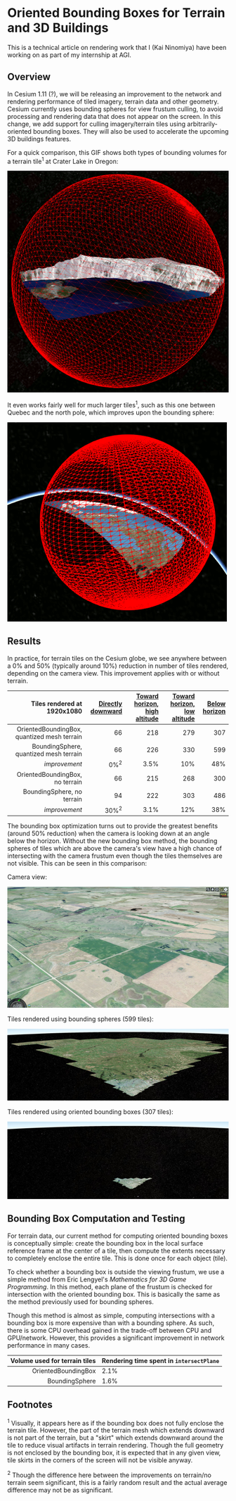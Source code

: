 Oriented Bounding Boxes for Terrain and 3D Buildings
====================================================

This is a technical article on rendering work that I (Kai Ninomiya) have been
working on as part of my internship at AGI.

Overview
--------

In Cesium 1.11 (?), we will be releasing an improvement to the network and
rendering performance of tiled imagery, terrain data and other geometry.
Cesium currently uses bounding spheres for view frustum culling, to avoid
processing and rendering data that does not appear on the screen.  In this
change, we add support for culling imagery/terrain tiles using
arbitrarily-oriented bounding boxes. They will also be used to accelerate the
upcoming 3D buildings features.

For a quick comparison, this GIF shows both types of bounding volumes for a
terrain tile<sup>1</sup> at Crater Lake in Oregon:

![](craterlake_comp.gif)

It even works fairly well for much larger tiles<sup>1</sup>, such as this one
between Quebec and the north pole, which improves upon the bounding sphere:

![](quebec_comp.gif)

Results
-------

In practice, for terrain tiles on the Cesium globe, we see anywhere between a 0%
and 50% (typically around 10%) reduction in number of tiles rendered, depending
on the camera view.  This improvement applies with or without terrain.

| Tiles rendered at 1920x1080 | [Directly downward](http://cesiumjs.org/Cesium/Build/Apps/CesiumViewer/index.html?view=120.34723663330078%2C15.138801611751108%2C10590.602601097456%2C360%2C-89.90326148519773%2C0) | [Toward horizon, high altitude](http://cesiumjs.org/Cesium/Build/Apps/CesiumViewer/index.html?view=119.7954832286864%2C14.625866129373039%2C32421.396898129005%2C46.017725109639954%2C-21.092747155669294%2C0.07233855930825417) | [Toward horizon, low altitude](http://cesiumjs.org/Cesium/Build/Apps/CesiumViewer/index.html?view=120.28867831296651%2C15.087807528789323%2C4406.192801986939%2C46.14351181495515%2C-20.429229458524063%2C0.0742423709965139) | [Below horizon](http://cesiumjs.org/Cesium/Build/Apps/CesiumViewer/index.html?view=-99.86107569851391%2C47.97316693251584%2C1160.1513943660475%2C314.5829070968285%2C-20.986424760513852%2C359.8538194959233) |
| -------------------:| --:| ----:| ---:| ---:|
| OrientedBoundingBox, quantized mesh terrain |  66 |  218 | 279 | 307 |
|      BoundingSphere, quantized mesh terrain |  66 |  226 | 330 | 599 |
|                               *improvement* |  0%<sup>2</sup> | 3.5% | 10% | 48% |
|             OrientedBoundingBox, no terrain |  66 |  215 | 268 | 300 |
|                  BoundingSphere, no terrain |  94 |  222 | 303 | 486 |
|                               *improvement* | 30%<sup>2</sup> | 3.1% | 12% | 38% |

The bounding box optimization turns out to provide the greatest benefits (around
50% reduction) when the camera is looking down at an angle below the horizon.
Without the new bounding box method, the bounding spheres of tiles which are
above the camera's view have a high chance of intersecting with the camera
frustum even though the tiles themselves are not visible.  This can be seen in
this comparison:

Camera view:

![](northdakota.jpg)

Tiles rendered using bounding spheres (599 tiles):

![](northdakota_sphere.jpg)

Tiles rendered using oriented bounding boxes (307 tiles):

![](northdakota_box.jpg)

Bounding Box Computation and Testing
------------------------------------

For terrain data, our current method for computing oriented bounding boxes is
conceptually simple: create the bounding box in the local surface reference
frame at the center of a tile, then compute the extents necessary to completely
enclose the entire tile. This is done once for each object (tile).

To check whether a bounding box is outside the viewing frustum, we use a simple
method from Eric Lengyel's *Mathematics for 3D Game Programming*.  In this
method, each plane of the frustum is checked for intersection with the oriented
bounding box.  This is basically the same as the method previously used for
bounding spheres.

Though this method is almost as simple, computing intersections with a bounding
box is more expensive than with a bounding sphere.  As such, there is some CPU
overhead gained in the trade-off between CPU and GPU/network.  However, this
provides a significant improvement in network performance in many cases.

| Volume used for terrain tiles | Rendering time spent in `intersectPlane` |
| -----------------------------:|:---------------------------------------- |
|           OrientedBoundingBox | 2.1%                                     |
|                BoundingSphere | 1.6%                                     |

Footnotes
---------

<sup>1</sup> Visually, it appears here as if the bounding box does not fully
enclose the terrain tile.  However, the part of the terrain mesh which extends
downward is not part of the terrain, but a "skirt" which extends downward
around the tile to reduce visual artifacts in terrain rendering.  Though the
full geometry is not enclosed by the bounding box, it is expected that in any
given view, tile skirts in the corners of the screen will not be visible anyway.

<sup>2</sup> Though the difference here between the improvements on terrain/no
terrain seem significant, this is a fairly random result and the actual average
difference may not be as significant.
